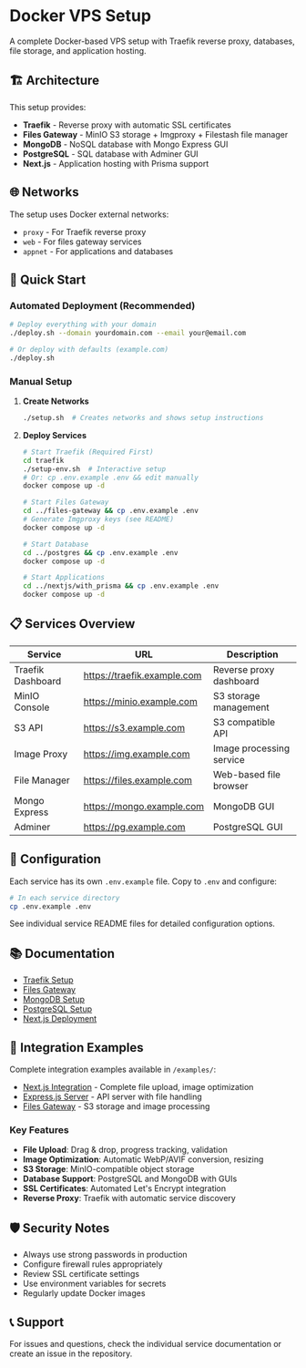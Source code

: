 # Docker VPS Setup

A complete Docker-based VPS setup with Traefik reverse proxy, databases, file storage, and application hosting.

## 🏗️ Architecture

This setup provides:
- **Traefik** - Reverse proxy with automatic SSL certificates
- **Files Gateway** - MinIO S3 storage + Imgproxy + Filestash file manager
- **MongoDB** - NoSQL database with Mongo Express GUI
- **PostgreSQL** - SQL database with Adminer GUI
- **Next.js** - Application hosting with Prisma support

## 🌐 Networks

The setup uses Docker external networks:
- `proxy` - For Traefik reverse proxy
- `web` - For files gateway services  
- `appnet` - For applications and databases

## 🚀 Quick Start

### Automated Deployment (Recommended)
```bash
# Deploy everything with your domain
./deploy.sh --domain yourdomain.com --email your@email.com

# Or deploy with defaults (example.com)
./deploy.sh
```

### Manual Setup
1. **Create Networks**
   ```bash
   ./setup.sh  # Creates networks and shows setup instructions
   ```

2. **Deploy Services**
   ```bash
   # Start Traefik (Required First)
   cd traefik
   ./setup-env.sh  # Interactive setup
   # Or: cp .env.example .env && edit manually
   docker compose up -d

   # Start Files Gateway
   cd ../files-gateway && cp .env.example .env
   # Generate Imgproxy keys (see README)
   docker compose up -d

   # Start Database
   cd ../postgres && cp .env.example .env
   docker compose up -d

   # Start Applications
   cd ../nextjs/with_prisma && cp .env.example .env
   docker compose up -d
   ```

## 📋 Services Overview

| Service | URL | Description |
|---------|-----|-------------|
| Traefik Dashboard | https://traefik.example.com | Reverse proxy dashboard |
| MinIO Console | https://minio.example.com | S3 storage management |
| S3 API | https://s3.example.com | S3 compatible API |
| Image Proxy | https://img.example.com | Image processing service |
| File Manager | https://files.example.com | Web-based file browser |
| Mongo Express | https://mongo.example.com | MongoDB GUI |
| Adminer | https://pg.example.com | PostgreSQL GUI |

## 🔧 Configuration

Each service has its own `.env.example` file. Copy to `.env` and configure:

```bash
# In each service directory
cp .env.example .env
```

See individual service README files for detailed configuration options.

## 📚 Documentation

- [Traefik Setup](./traefik/README.md)
- [Files Gateway](./files-gateway/README.md)
- [MongoDB Setup](./mongodb/README.md)
- [PostgreSQL Setup](./postgres/README.md)
- [Next.js Deployment](./nextjs/README.md)

## 🔗 Integration Examples

Complete integration examples available in `/examples/`:
- [Next.js Integration](./examples/nextjs-integration/README.md) - Complete file upload, image optimization
- [Express.js Server](./express-server/README.md) - API server with file handling
- [Files Gateway](./files-gateway/README.md) - S3 storage and image processing

### Key Features
- **File Upload**: Drag & drop, progress tracking, validation
- **Image Optimization**: Automatic WebP/AVIF conversion, resizing
- **S3 Storage**: MinIO-compatible object storage
- **Database Support**: PostgreSQL and MongoDB with GUIs
- **SSL Certificates**: Automated Let's Encrypt integration
- **Reverse Proxy**: Traefik with automatic service discovery

## 🛡️ Security Notes

- Always use strong passwords in production
- Configure firewall rules appropriately
- Review SSL certificate settings
- Use environment variables for secrets
- Regularly update Docker images

## 📞 Support

For issues and questions, check the individual service documentation or create an issue in the repository.